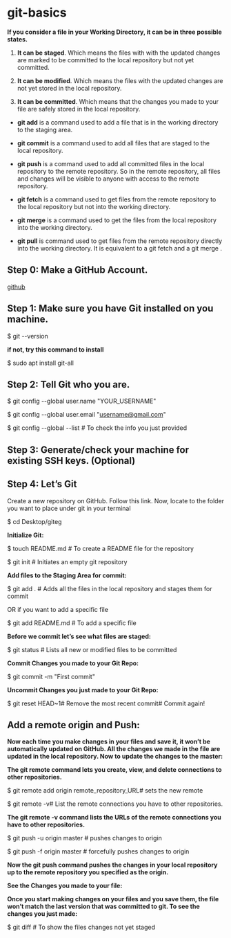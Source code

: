 # git-basics


**If you consider a file in your Working Directory, it can be in three possible states.**

1. **It can be staged**. Which means the files with with the updated changes are marked to be committed to the local repository but not yet committed.

2. **It can be modified**. Which means the files with the updated changes are not yet stored in the local repository.

3. **It can be committed**. Which means that the changes you made to your file are safely stored in the local repository.

- **git add** is a command used to add a file that is in the working directory to the staging area.

- **git commit** is a command used to add all files that are staged to the local repository.

- **git push** is a command used to add all committed files in the local repository to the remote repository. So in the remote repository, all files and changes will be visible to anyone with access to the remote repository.

- **git fetch** is a command used to get files from the remote repository to the local repository but not into the working directory.

- **git merge** is a command used to get the files from the local repository into the working directory.

- **git pull** is command used to get files from the remote repository directly into the working directory. It is equivalent to a git fetch and a git merge .

## Step 0: Make a GitHub Account.

[github](https://github.com/)

## Step 1: Make sure you have Git installed on you machine.

$ git --version

**if not, try this command to install**

$ sudo apt install git-all

## Step 2: Tell Git who you are.

$ git config --global user.name "YOUR_USERNAME" 

$ git config --global user.email "username@gmail.com"

$ git config --global --list # To check the info you just provided

## Step 3: Generate/check your machine for existing SSH keys. (Optional)


## Step 4: Let’s Git

Create a new repository on GitHub. Follow this link.
Now, locate to the folder you want to place under git in your terminal

$ cd Desktop/giteg

**Initialize Git:**

$ touch README.md    # To create a README file for the repository

$ git init           # Initiates an empty git repository       

**Add files to the Staging Area for commit:**

$ git add .  # Adds all the files in the local repository and stages them for commit

OR if you want to add a specific file

$ git add README.md # To add a specific file

**Before we commit let’s see what files are staged:**

$ git status # Lists all new or modified files to be committed

**Commit Changes you made to your Git Repo:**

$ git commit -m "First commit"

**Uncommit Changes you just made to your Git Repo:**

$ git reset HEAD~1# Remove the most recent commit# Commit again!

## Add a remote origin and Push:

**Now each time you make changes in your files and save it, it won’t be automatically updated on GitHub. All the changes we made in the file are updated in the local repository. Now to update the changes to the master:**

**The git remote command lets you create, view, and delete connections to other repositories.**

$ git remote add origin remote_repository_URL# sets the new remote

$ git remote -v# List the remote connections you have to other repositories.

**The git remote -v command lists the URLs of the remote connections you have to other repositories.**

$ git push -u origin master # pushes changes to origin


$ git push -f origin master # forcefully pushes changes to origin

**Now the git push command pushes the changes in your local repository up to the remote repository you specified as the origin.**

**See the Changes you made to your file:**

**Once you start making changes on your files and you save them, the file won’t match the last version that was committed to git. To see the changes you just made:**


$ git diff # To show the files changes not yet staged



